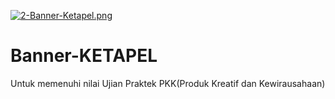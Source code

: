 [![2-Banner-Ketapel.png](https://i.postimg.cc/MT4YcJq5/2-Banner-Ketapel.png)](https://postimg.cc/nj4m55s9)

# Banner-KETAPEL
Untuk memenuhi nilai Ujian Praktek PKK(Produk Kreatif dan Kewirausahaan)
